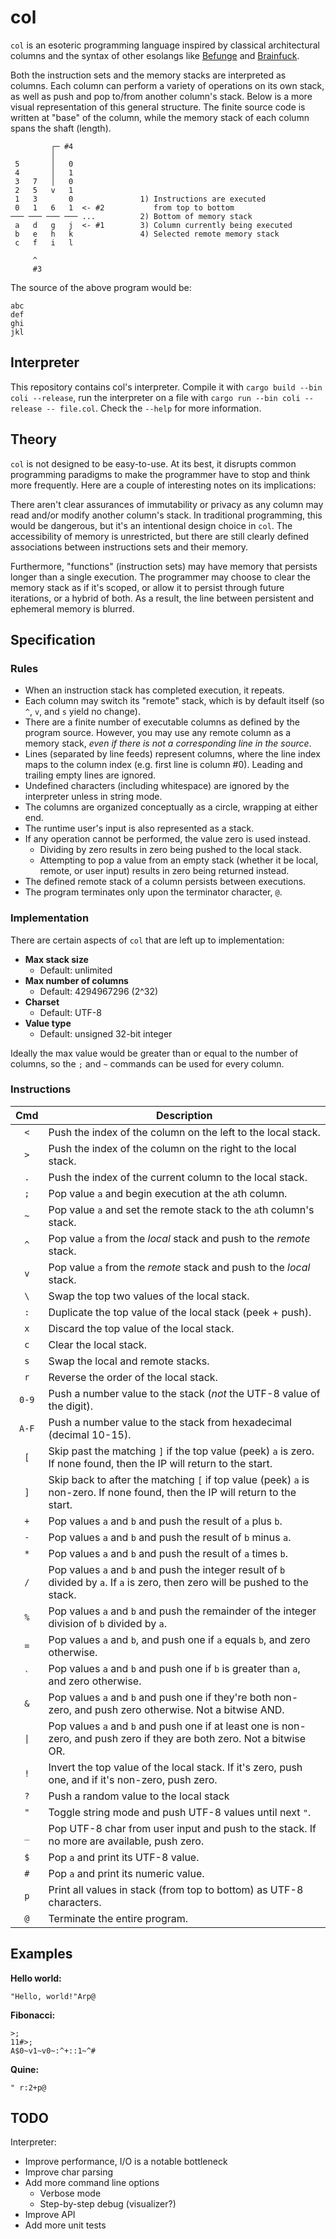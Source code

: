 # col

`col` is an esoteric programming language inspired by classical architectural columns and the syntax of other esolangs like [Befunge](https://esolangs.org/wiki/Befunge) and [Brainfuck](https://esolangs.org/wiki/Brainfuck).

Both the instruction sets and the memory stacks are interpreted as columns. Each column can perform a variety of operations on its own stack, as well as push and pop to/from another column's stack. Below is a more visual representation of this general structure. The finite source code is written at "base" of the column, while the memory stack of each column spans the shaft (length).

```
         ┌─ #4
         │
 5       │   0
 4       │   1
 3   7   │   0
 2   5   v   1
 1   3       0               1) Instructions are executed
 0   1   6   1  <- #2           from top to bottom
─── ─── ─── ─── ...          2) Bottom of memory stack                
 a   d   g   j  <- #1        3) Column currently being executed
 b   e   h   k               4) Selected remote memory stack          
 c   f   i   l

     ^
     #3
```

The source of the above program would be:

```
abc
def
ghi
jkl
```

## Interpreter

This repository contains col's interpreter. Compile it with `cargo build --bin coli --release`, run the interpreter on a file with `cargo run --bin coli --release -- file.col`. Check the `--help` for more information.

## Theory

`col` is not designed to be easy-to-use. At its best, it disrupts common programming paradigms to make the programmer have to stop and think more frequently. Here are a couple of interesting notes on its implications:

There aren't clear assurances of immutability or privacy as any column may read and/or modify another column's stack. In traditional programming, this would be dangerous, but it's an intentional design choice in `col`. The accessibility of memory is unrestricted, but there are still clearly defined associations between instructions sets and their memory.

Furthermore, "functions" (instruction sets) may have memory that persists longer than a single execution. The programmer may choose to clear the memory stack as if it's scoped, or allow it to persist through future iterations, or a hybrid of both. As a result, the line between persistent and ephemeral memory is blurred.

## Specification

### Rules

- When an instruction stack has completed execution, it repeats.
- Each column may switch its "remote" stack, which is by default itself (so `^`, `v`, and `s` yield no change).
- There are a finite number of executable columns as defined by the program source. However, you may use any remote column as a memory stack, *even if there is not a corresponding line in the source*.
- Lines (separated by line feeds) represent columns, where the line index maps to the column index (e.g. first line is column \#0). Leading and trailing empty lines are ignored.
- Undefined characters (including whitespace) are ignored by the interpreter unless in string mode.
- The columns are organized conceptually as a circle, wrapping at either end.
- The runtime user's input is also represented as a stack.
- If any operation cannot be performed, the value zero is used instead.
	- Dividing by zero results in zero being pushed to the local stack.
	- Attempting to pop a value from an empty stack (whether it be local, remote, or user input) results in zero being returned instead.
- The defined remote stack of a column persists between executions.
- The program terminates only upon the terminator character, `@`.

### Implementation

There are certain aspects of `col` that are left up to implementation:

- **Max stack size**
    - Default: unlimited
- **Max number of columns**
    - Default: 4294967296 (2^32)
- **Charset**
    - Default: UTF-8
- **Value type**
    - Default: unsigned 32-bit integer
    
Ideally the max value would be greater than or equal to the number of columns, so the `;` and `~` commands can be used for every column.

### Instructions

| Cmd | Description                                                                                                                      |
|:---:|----------------------------------------------------------------------------------------------------------------------------------|
| `<` | Push the index of the column on the left to the local stack.                                                                     |
| `>` | Push the index of the column on the right to the local stack.                                                                    |
| `.` | Push the index of the current column to the local stack.                                                                         |
| `;` | Pop value `a` and begin execution at the `a`th column.                                                                           |
| `~` | Pop value `a` and set the remote stack to the `a`th column's stack.                                                              |
| `^` | Pop value `a` from the *local* stack and push to the *remote* stack.                                                             |
| `v` | Pop value `a` from the *remote* stack and push to the *local* stack.                                                             |
| `\` | Swap the top two values of the local stack.                                                                                      |
| `:` | Duplicate the top value of the local stack (peek + push).                                                                        |
| `x` | Discard the top value of the local stack.                                                                                        |
| `c` | Clear the local stack.                                                                                                           |
| `s` | Swap the local and remote stacks.                                                                                                |
| `r` | Reverse the order of the local stack.                                                                                            |
|`0-9`| Push a number value to the stack (*not* the UTF-8 value of the digit).                                                           |
|`A-F`| Push a number value to the stack from hexadecimal (decimal 10-15).                                                               | 
| `[` | Skip past the matching `]` if the top value (peek) `a` is zero. If none found, then the IP will return to the start.             |
| `]` | Skip back to after the matching `[` if top value (peek) `a` is non-zero. If none found, then the IP will return to the start.    |
| `+` | Pop values `a` and `b` and push the result of `a` plus `b`.                                                                      |
| `-` | Pop values `a` and `b` and push the result of `b` minus `a`.                                                                     |
| `*` | Pop values `a` and `b` and push the result of `a` times `b`.                                                                     |
| `/` | Pop values `a` and `b` and push the integer result of `b` divided by `a`. If `a` is zero, then zero will be pushed to the stack. |
| `%` | Pop values `a` and `b` and push the remainder of the integer division of `b` divided by `a`.                                     |
| `=` | Pop values `a` and `b`, and push one if `a` equals `b`, and zero otherwise.                                                      |
|`` ` ``| Pop values `a` and `b` and push one if `b` is greater than `a`, and zero otherwise.                                            |
| `&` | Pop values `a` and `b` and push one if they're both non-zero, and push zero otherwise. Not a bitwise AND.                        |
|`\|` | Pop values `a` and `b` and push one if at least one is non-zero, and push zero if they are both zero. Not a bitwise OR.          |
| `!` | Invert the top value of the local stack. If it's zero, push one, and if it's non-zero, push zero.                                |
| `?` | Push a random value to the local stack                                                                                           |
| `"` | Toggle string mode and push UTF-8 values until next `"`.                                                                         |
| `_` | Pop UTF-8 char from user input and push to the stack. If no more are available, push zero.                                       |
| `$` | Pop `a` and print its UTF-8 value.                                                                                               |
| `#` | Pop `a` and print its numeric value.                                                                                             |
| `p` | Print all values in stack (from top to bottom) as UTF-8 characters.                                                              |
| `@` | Terminate the entire program.                                                                                                    |

## Examples

**Hello world:**

```
"Hello, world!"Arp@
```

**Fibonacci:**
```
>;
11#>;
A$0~v1~v0~:^+::1~^#
```

**Quine:**
```
" r:2+p@
```

## TODO

Interpreter:
- Improve performance, I/O is a notable bottleneck
- Improve char parsing
- Add more command line options
    - Verbose mode
    - Step-by-step debug (visualizer?)
- Improve API
- Add more unit tests